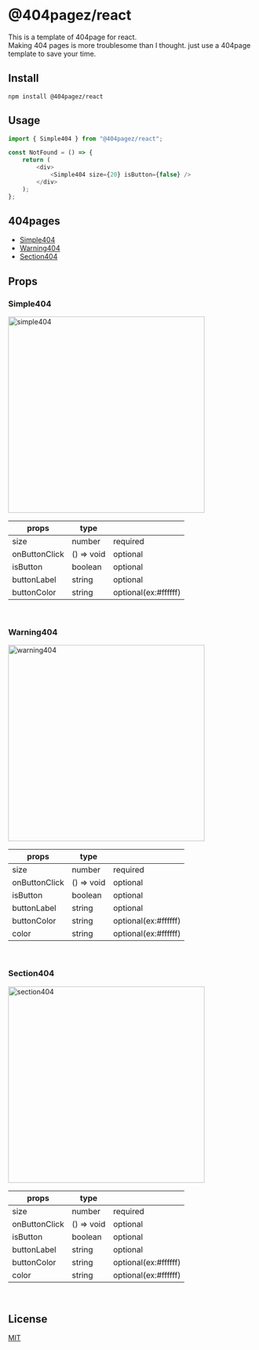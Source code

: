# @404pagez/react

This is a template of 404page for react.  
Making 404 pages is more troublesome than I thought. just use a 404page template to save your time.

## Install

```
npm install @404pagez/react
```

## Usage

```javascript
import { Simple404 } from "@404pagez/react";

const NotFound = () => {
    return (
        <div>
            <Simple404 size={20} isButton={false} />
        </div>
    );
};
```

## 404pages

-   [Simple404](#simple404)
-   [Warning404](#warning404)
-   [Section404](#section404)

## Props

### Simple404 <a id=simple404></a>

<img src="https://user-images.githubusercontent.com/9592408/168017258-c1ed6816-522e-4e84-b832-24c7ec1a967a.png" alt="simple404" width="400" />

| props         | type       |                      |
| ------------- | ---------- | -------------------- |
| size          | number     | required             |
| onButtonClick | () => void | optional             |
| isButton      | boolean    | optional             |
| buttonLabel   | string     | optional             |
| buttonColor   | string     | optional(ex:#ffffff) |

<br />

### Warning404 <a id=warning404></a>

<img src="https://user-images.githubusercontent.com/9592408/168017173-ece897ad-e26f-416d-afd4-f4b4ad06d398.png" alt="warning404" width="400" />

| props         | type       |                      |
| ------------- | ---------- | -------------------- |
| size          | number     | required             |
| onButtonClick | () => void | optional             |
| isButton      | boolean    | optional             |
| buttonLabel   | string     | optional             |
| buttonColor   | string     | optional(ex:#ffffff) |
| color         | string     | optional(ex:#ffffff) |

<br />

### Section404 <a id=section404></a>

<img src="https://user-images.githubusercontent.com/9592408/168016963-a5df4b59-45d8-4208-84d9-8ecf64a2c125.png" alt="section404" width="400"/>

| props         | type       |                      |
| ------------- | ---------- | -------------------- |
| size          | number     | required             |
| onButtonClick | () => void | optional             |
| isButton      | boolean    | optional             |
| buttonLabel   | string     | optional             |
| buttonColor   | string     | optional(ex:#ffffff) |
| color         | string     | optional(ex:#ffffff) |

<br />

## License

<a href="https://github.com/404pagez/react/blob/HEAD/LICENSE">MIT</a>
